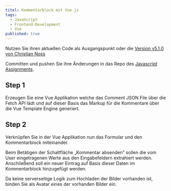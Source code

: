 ```yaml
---
titel: Kommentarblock mit Vue.js 
tags: 
  - JavaScript
  - Frontend-Development
  - Vue
published: true
---
```

Nutzen Sie ihren aktuellen Code als Ausgangspunkt oder die [Version v5.1.0 von Christian Noss](https://github.com/cnoss/fd-2021/releases/tag/v5.1.0)

Committen und pushen Sie ihre Änderungen in das Repo des [Javascript Assignments](https://classroom.github.com/classrooms/61686333-webdev-fd-sose-2021/assignments/startercode-javascript).

## Step 1
Erzeugen Sie eine Vue Applikation welche das Comment JSON File über die Fetch API lädt und auf dieser Basis das Markup für die Kommentare über die Vue Template Engine generiert.


## Step 2
Verknüpfen Sie in der Vue Applikation nun das Formular und den Kommentarblock miteinander.

Beim Betätigen der Schaltfläche „Kommentar absenden” sollen die vom User eingetragenen Werte aus den Eingabefeldern extrahiert werden. Anschließend soll ein neuer Eintrag auf Basis dieser Daten im Kommentarblock hinzugefügt werden.

Da keine serverseitige Logik zum Hochladen der Bilder vorhanden ist, binden Sie als Avatar eines der vorhanden Bilder ein.
